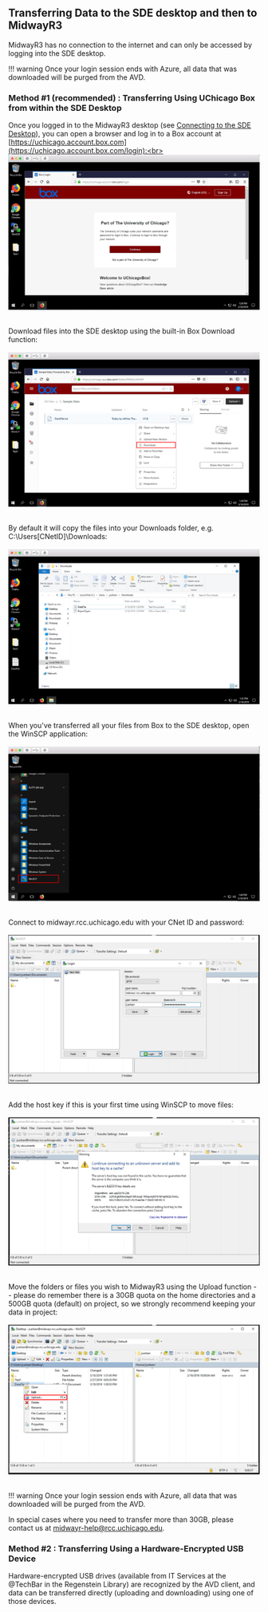 ## Transferring Data to the SDE desktop and then to MidwayR3
MidwayR3 has no connection to the internet and can only be accessed by logging into the SDE desktop.  


!!! warning
    Once your login session ends with Azure, all data that was downloaded will be purged from the AVD.

### Method #1 (recommended) : Transferring Using UChicago Box from within the SDE Desktop 		

Once you logged in to the MidwayR3 desktop (see [Connecting to the SDE Desktop](connecting.md)), you can open a browser and log in to a Box account at [https://uchicago.account.box.com](https://uchicago.account.box.com/login):<br><br>
![screenshot showing VMware Horizon data transfer](images/box_login.jpg)
<br><br>

Download files into the SDE desktop using the built-in Box Download function:<br><br>
![screenshot showing VMware Horizon data transfer](images/box_download.jpg)
<br><br>

By default it will copy the files into your Downloads folder, e.g. C:\Users\[CNetID]\Downloads:<br><br>
![screenshot showing VMware Horizon data transfer](images/downloads.jpg)
<br><br>

When you've transferred all your files from Box to the SDE desktop, open the WinSCP application: <br><br>
![screenshot showing VMware Horizon data transfer](images/winscp.jpg)
<br><br>

Connect to midwayr.rcc.uchicago.edu with your CNet ID and password:<br><br>
![screenshot showing VMware Horizon data transfer](images/winscp_upload1.jpg)
<br><br>

Add the host key if this is your first time using WinSCP to move files:<br><br>
![screenshot showing VMware Horizon data transfer](images/winscp_hostkey.jpg)
<br><br>

Move the folders or files you wish to MidwayR3 using the Upload function -- please do remember there is a 30GB quota on the home directories and a 500GB quota (default) on project, so we strongly recommend keeping your data in project:<br><br>
![screenshot showing VMware Horizon data transfer](images/winscp_upload2.jpg)
<br><br>

!!! warning
    Once your login session ends with Azure, all data that was downloaded will be purged from the AVD.

In special cases where you need to transfer more than 30GB, please contact us at midwayr-help@rcc.uchicago.edu. 

### Method #2 : Transferring Using a Hardware-Encrypted USB Device

Hardware-encrypted USB drives (available from IT Services at the @TechBar in the Regenstein Library) are recognized by the AVD client, and data can be transferred directly (uploading and downloading) using one of those devices.


<!--
### Method #3 : Transfers by RCC System Administrators

RCC Systems Administrators can also move data into a specific directory, but this process requires significant lead time as the data must be analyzed for security threats and verified before transfer.
-->

